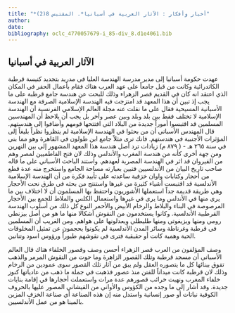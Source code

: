 ```yaml
---
title: "*أخبار وأفكار : الآثار العربية في أسبانيا*. المقتبس 8(2)"
author: 
date: 
bibliography: oclc_4770057679-i_85-div_8.d1e4061.bib
---
```




##  الآثار العربية في أسبانيا 


 عهدت حكومة أسبانيا إلى مدير مدرسة الهندسة العليا في مدريد بتجديد كنيسة قرطبة الكاتدرائية وكانت من قبل جامعاً على عهد العرب هناك فقام بأعمال الحفر في المكان الذي   اعتقد انه كان في القديم قصر الزهراء وذلك للبحث عن هندسة جامع قرطبة على ما يجب إذ تبين أن هذا المعهد قد امتزجت فيه الهندسة الإسلامية الصرفة مع الهندسة الأسبانية المسيحية فقال على ما نقلت عنه مجلة العالم الإسلامي الفرنسية أن الهندسة الإسلامية لا تختلف فقط بين بلد وبلد وبين عصر وأخر بل يجب أن يلاحظ أن المهندسين المسلمين قد اقتبسوا أموراً جديدة من البلاد التي افتتحها قومهم وأضافوا إلى هندستهم. قال المهندس الأسباني أن من بحثوا في الهندسة الإسلامية لم ينظروا نظراً بليغاً إلى المؤثرات الأجنبية في هندستهم. فانك ترى مثلاً جامع ابن طولون في القاهرة وهو مما بني في سنة  ٢٦٥  هـ - (  ٨٧٩  م) زيادات ترد أصل هندسة هذا المعهد المشهور إلى بين النهرين ومن جهة أخرى كأنه من هندسة المغرب والأندلس وذلك لان فتح الفاطميين لمصر وهم من القيروان قد اثر في الهندسة المصرية لعهدهم. واستند الباحث الأسباني على ما قاله صاحب تاريخ البيان من الأندلسيين فتبين بعبارته مساحة الجامع واستخرج منه عدة قطع من أحجار وكتابات واوان خزفية ساعدته على تأييد فكرة من أن الهندسة الإسلامية الأندلسية قد اقتبست أشياء كثيرة من غيرها واستنتج من بحثه في طرق نحت الأحجار وهي طريقة قديمة جداً استعملها الأشوريون واحتفظ بها المسلمون أن لا اختلاف بين ما يرى منها في الأندلس وما يرى في غيرها واستعمال الكلس والملاط للجمع بين الأحجار المرصوصة في البناء والبلاط والرخام الأبيض والأحمر النوع كل ذلك من أسلوب الهندسة القرطبية الأندلسية. وكانوا يستخدمون من النقوش أشكالا منها ما هو من أصل بيزنطي رومي ومنها ويزيغوتي ومنها طليطلي ويعدلونها على هواهم. ومن الغريب أن المسلمين في قرطبة وغرناطة وسائر المدن الأندلسية لم يكونوا يحجمون عن تمثيل المخلوقات الحية وهمية كانت أو حقيقية فترى في نقوشهم طيوراً ورؤوس اسود وتنانين. 

 وصف المؤلفون من العرب قصر الزهراء أحسن وصف وقصور الخلفاء هناك قال العالم الأسباني أن مسجد قرطبة وتلك القصور الزاهرة وما حوت من النقوش المرمر والذهب تفوق ببنائها كل ما يتصوره العقل ولم يبق من آثار تلك القصور سوى عمودين من الرخام وذلك لان قرطبة كانت ميداناً للفتن منذ عصور فذهبت في جملة ما ذهب من عادياتها كنوز خلفاء المغرب ونهبت خرائب قصورهم عدة مرات واستعملت أحجارها في إقامة بنايات   جديدة. وقد أشار إلى ما وجده من الكؤوس والأواني من القيشاني المصور عليها بالحروف الكوفية نباتات أو صور إنسانية واستدل منه إن هذه الصناعة أي صناعة الخزف المزين بالمينا هو من عمل الأندلسيين. 
